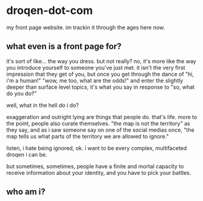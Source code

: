 # droqen-dot-com
my front page website. im trackin it through the ages here now.

## what even is a front page for?
it's sort of like... the way you dress. but not really? no, it's more like the way you introduce yourself to someone you've just met. it isn't the very first impression that they get of you, but once you get through the dance of "hi, i'm a human!" "wow, me too, what are the odds!" and enter the slightly deeper than surface level topics, it's what you say in response to "so, what do you do?"

well, what in the hell _do_ i do?

exaggeration and outright lying are things that people do. that's life. more to the point, people also curate themselves. "the map is not the territory" as they say, and as i saw someone say on one of the social medias once, "the map tells us what parts of the territory we are allowed to ignore."

listen, i hate being ignored, ok. i want to be every complex, multifaceted droqen i can be.

but sometimes, sometimes, people have a finite and mortal capacity to receive information about your identity, and you have to pick your battles.

## who am i?
